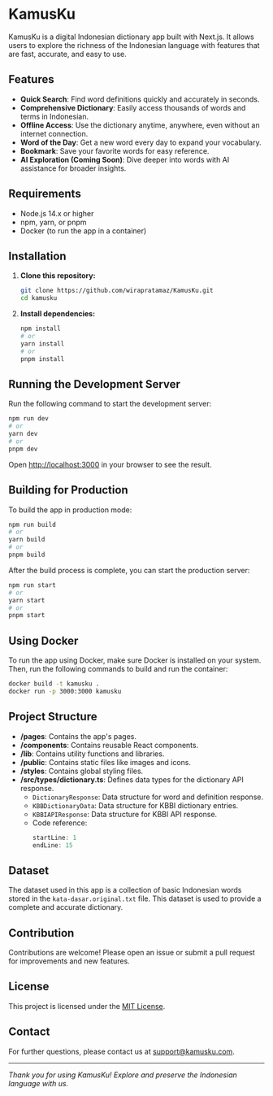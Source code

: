 # KamusKu

KamusKu is a digital Indonesian dictionary app built with Next.js. It allows users to explore the richness of the Indonesian language with features that are fast, accurate, and easy to use.

## Features

- **Quick Search**: Find word definitions quickly and accurately in seconds.
- **Comprehensive Dictionary**: Easily access thousands of words and terms in Indonesian.
- **Offline Access**: Use the dictionary anytime, anywhere, even without an internet connection.
- **Word of the Day**: Get a new word every day to expand your vocabulary.
- **Bookmark**: Save your favorite words for easy reference.
- **AI Exploration (Coming Soon)**: Dive deeper into words with AI assistance for broader insights.

## Requirements

- Node.js 14.x or higher
- npm, yarn, or pnpm
- Docker (to run the app in a container)

## Installation

1. **Clone this repository:**

   ```bash
   git clone https://github.com/wirapratamaz/KamusKu.git
   cd kamusku
   ```

2. **Install dependencies:**

   ```bash
   npm install
   # or
   yarn install
   # or
   pnpm install
   ```

## Running the Development Server

Run the following command to start the development server:

```bash
npm run dev
# or
yarn dev
# or
pnpm dev
```

Open [http://localhost:3000](http://localhost:3000) in your browser to see the result.

## Building for Production

To build the app in production mode:

```bash
npm run build
# or
yarn build
# or
pnpm build
```

After the build process is complete, you can start the production server:

```bash
npm run start
# or
yarn start
# or
pnpm start
```

## Using Docker

To run the app using Docker, make sure Docker is installed on your system. Then, run the following commands to build and run the container:

```bash
docker build -t kamusku .
docker run -p 3000:3000 kamusku
```

## Project Structure

- **/pages**: Contains the app's pages.
- **/components**: Contains reusable React components.
- **/lib**: Contains utility functions and libraries.
- **/public**: Contains static files like images and icons.
- **/styles**: Contains global styling files.
- **/src/types/dictionary.ts**: Defines data types for the dictionary API response.
  - `DictionaryResponse`: Data structure for word and definition response.
  - `KBBDictionaryData`: Data structure for KBBI dictionary entries.
  - `KBBIAPIResponse`: Data structure for KBBI API response.
  - Code reference:
    ```typescript:src/types/dictionary.ts
    startLine: 1
    endLine: 15
    ```

## Dataset

The dataset used in this app is a collection of basic Indonesian words stored in the `kata-dasar.original.txt` file. This dataset is used to provide a complete and accurate dictionary.

## Contribution

Contributions are welcome! Please open an issue or submit a pull request for improvements and new features.

## License

This project is licensed under the [MIT License](LICENSE).

## Contact

For further questions, please contact us at [support@kamusku.com](mailto:support@kamusku.com).

---

_Thank you for using KamusKu! Explore and preserve the Indonesian language with us._

```

```
